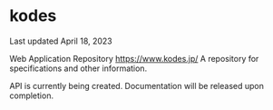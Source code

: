 # kodes
Last updated April 18, 2023

Web Application Repository https://www.kodes.jp/ A repository for specifications and other information.

API is currently being created.
Documentation will be released upon completion.
